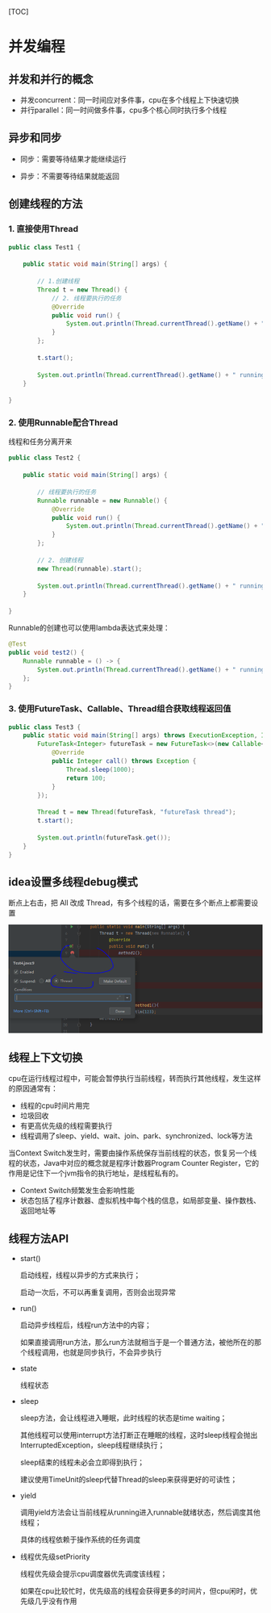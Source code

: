 [TOC]

# 并发编程

## 并发和并行的概念

- 并发concurrent：同一时间应对多件事，cpu在多个线程上下快速切换
- 并行parallel：同一时间做多件事，cpu多个核心同时执行多个线程

## 异步和同步

- 同步：需要等待结果才能继续运行

- 异步：不需要等待结果就能返回

## 创建线程的方法

### 1. 直接使用Thread

```java
public class Test1 {

    public static void main(String[] args) {

        // 1.创建线程
        Thread t = new Thread() {
            // 2. 线程要执行的任务
            @Override
            public void run() {
                System.out.println(Thread.currentThread().getName() + " running...");
            }
        };

        t.start();

        System.out.println(Thread.currentThread().getName() + " running...");
    }

}
```

### 2. 使用Runnable配合Thread

线程和任务分离开来

```java
public class Test2 {

    public static void main(String[] args) {

        // 线程要执行的任务
        Runnable runnable = new Runnable() {
            @Override
            public void run() {
                System.out.println(Thread.currentThread().getName() + " running...");
            }
        };

        // 2. 创建线程
        new Thread(runnable).start();

        System.out.println(Thread.currentThread().getName() + " running...");
    }

}
```

Runnable的创建也可以使用lambda表达式来处理：

```java
@Test
public void test2() {
    Runnable runnable = () -> {
        System.out.println(Thread.currentThread().getName() + " running...");
    };
}
```

### 3. 使用FutureTask、Callable、Thread组合获取线程返回值

```java
public class Test3 {
    public static void main(String[] args) throws ExecutionException, InterruptedException {
        FutureTask<Integer> futureTask = new FutureTask<>(new Callable<Integer>() {
            @Override
            public Integer call() throws Exception {
                Thread.sleep(1000);
                return 100;
            }
        });

        Thread t = new Thread(futureTask, "futureTask thread");
        t.start();

        System.out.println(futureTask.get());
    }
}
```

## idea设置多线程debug模式

断点上右击，把 All 改成 Thread，有多个线程的话，需要在多个断点上都需要设置

![image-20210915232150004](%E5%B9%B6%E5%8F%91%E7%BC%96%E7%A8%8B.assets/image-20210915232150004.png)

## 线程上下文切换

cpu在运行线程过程中，可能会暂停执行当前线程，转而执行其他线程，发生这样的原因通常有：

- 线程的cpu时间片用完
- 垃圾回收
- 有更高优先级的线程需要执行
- 线程调用了sleep、yield、wait、join、park、synchronized、lock等方法

当Context Switch发生时，需要由操作系统保存当前线程的状态，恢复另一个线程的状态，Java中对应的概念就是程序计数器Program Counter Register，它的作用是记住下一个jvm指令的执行地址，是线程私有的。

- Context Switch频繁发生会影响性能
- 状态包括了程序计数器、虚拟机栈中每个栈的信息，如局部变量、操作数栈、返回地址等

## 线程方法API

- start()

  启动线程，线程以异步的方式来执行；

  启动一次后，不可以再重复调用，否则会出现异常

- run()

  启动异步线程后，线程run方法中的内容；

  如果直接调用run方法，那么run方法就相当于是一个普通方法，被他所在的那个线程调用，也就是同步执行，不会异步执行

- state

  线程状态

- sleep

  sleep方法，会让线程进入睡眠，此时线程的状态是time waiting；

  其他线程可以使用interrupt方法打断正在睡眠的线程，这时sleep线程会抛出InterruptedException，sleep线程继续执行；

  sleep结束的线程未必会立即得到执行；

  建议使用TimeUnit的sleep代替Thread的sleep来获得更好的可读性；

- yield

  调用yield方法会让当前线程从running进入runnable就绪状态，然后调度其他线程；

  具体的线程依赖于操作系统的任务调度

- 线程优先级setPriority

  线程优先级会提示cpu调度器优先调度该线程；

  如果在cpu比较忙时，优先级高的线程会获得更多的时间片，但cpu闲时，优先级几乎没有作用

  

  

  
